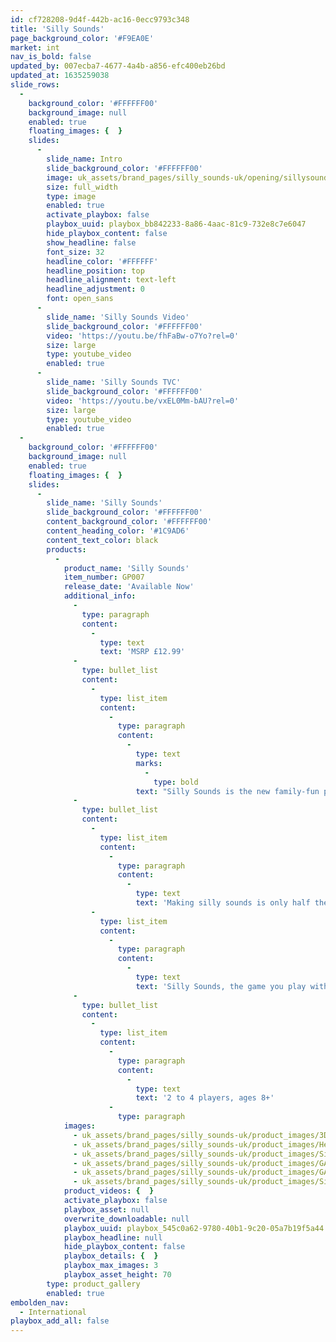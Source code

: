 ```yaml
---
id: cf728208-9d4f-442b-ac16-0ecc9793c348
title: 'Silly Sounds'
page_background_color: '#F9EA0E'
market: int
nav_is_bold: false
updated_by: 007ecba7-4677-4a4b-a856-efc400eb26bd
updated_at: 1635259038
slide_rows:
  -
    background_color: '#FFFFFF00'
    background_image: null
    enabled: true
    floating_images: {  }
    slides:
      -
        slide_name: Intro
        slide_background_color: '#FFFFFF00'
        image: uk_assets/brand_pages/silly_sounds-uk/opening/sillysoundsinto.jpg
        size: full_width
        type: image
        enabled: true
        activate_playbox: false
        playbox_uuid: playbox_bb842233-8a86-4aac-81c9-732e8c7e6047
        hide_playbox_content: false
        show_headline: false
        font_size: 32
        headline_color: '#FFFFFF'
        headline_position: top
        headline_alignment: text-left
        headline_adjustment: 0
        font: open_sans
      -
        slide_name: 'Silly Sounds Video'
        slide_background_color: '#FFFFFF00'
        video: 'https://youtu.be/fhFaBw-o7Yo?rel=0'
        size: large
        type: youtube_video
        enabled: true
      -
        slide_name: 'Silly Sounds TVC'
        slide_background_color: '#FFFFFF00'
        video: 'https://youtu.be/vxEL0Mm-bAU?rel=0'
        size: large
        type: youtube_video
        enabled: true
  -
    background_color: '#FFFFFF00'
    background_image: null
    enabled: true
    floating_images: {  }
    slides:
      -
        slide_name: 'Silly Sounds'
        slide_background_color: '#FFFFFF00'
        content_background_color: '#FFFFFF00'
        content_heading_color: '#1C9AD6'
        content_text_color: black
        products:
          -
            product_name: 'Silly Sounds'
            item_number: GP007
            release_date: 'Available Now'
            additional_info:
              -
                type: paragraph
                content:
                  -
                    type: text
                    text: 'MSRP £12.99'
              -
                type: bullet_list
                content:
                  -
                    type: list_item
                    content:
                      -
                        type: paragraph
                        content:
                          -
                            type: text
                            marks:
                              -
                                type: bold
                            text: "Silly Sounds is the new family-fun party game where everyone gets to make and guess the silly sound stuck on\_their headband!"
              -
                type: bullet_list
                content:
                  -
                    type: list_item
                    content:
                      -
                        type: paragraph
                        content:
                          -
                            type: text
                            text: 'Making silly sounds is only half the fun, guessing them is the other half!'
                  -
                    type: list_item
                    content:
                      -
                        type: paragraph
                        content:
                          -
                            type: text
                            text: 'Silly Sounds, the game you play with your ears!'
              -
                type: bullet_list
                content:
                  -
                    type: list_item
                    content:
                      -
                        type: paragraph
                        content:
                          -
                            type: text
                            text: '2 to 4 players, ages 8+'
                      -
                        type: paragraph
            images:
              - uk_assets/brand_pages/silly_sounds-uk/product_images/3D-Box-PM-transparent.png
              - uk_assets/brand_pages/silly_sounds-uk/product_images/Headband_540x.png
              - uk_assets/brand_pages/silly_sounds-uk/product_images/SillySoundsSquareSMAdv1_540x-copy.jpg
              - uk_assets/brand_pages/silly_sounds-uk/product_images/GAMES-07321080p_540x.png
              - uk_assets/brand_pages/silly_sounds-uk/product_images/GAMES-07671080p_540x.png
              - uk_assets/brand_pages/silly_sounds-uk/product_images/SillySoundsBackSquare1080pRGB_540x.png
            product_videos: {  }
            activate_playbox: false
            playbox_asset: null
            overwrite_downloadable: null
            playbox_uuid: playbox_545c0a62-9780-40b1-9c20-05a7b19f5a44
            playbox_headline: null
            hide_playbox_content: false
            playbox_details: {  }
            playbox_max_images: 3
            playbox_asset_height: 70
        type: product_gallery
        enabled: true
embolden_nav:
  - International
playbox_add_all: false
---
```

